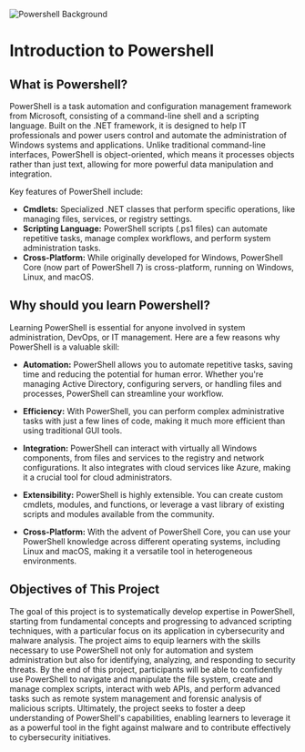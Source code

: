 ![Powershell Background](https://github.com/user-attachments/assets/6f709e38-1095-405a-810e-1447707edfbb)

# Introduction to Powershell

## What is Powershell?

PowerShell is a task automation and configuration management framework from Microsoft, consisting of a command-line shell and a scripting language. Built on the .NET framework, it is designed to help IT professionals and power users control and automate the administration of Windows systems and applications. Unlike traditional command-line interfaces, PowerShell is object-oriented, which means it processes objects rather than just text, allowing for more powerful data manipulation and integration.

Key features of PowerShell include:

- **Cmdlets:** Specialized .NET classes that perform specific operations, like managing files, services, or registry settings.
- **Scripting Language:** PowerShell scripts (.ps1 files) can automate repetitive tasks, manage complex workflows, and perform system administration tasks.
- **Cross-Platform:** While originally developed for Windows, PowerShell Core (now part of PowerShell 7) is cross-platform, running on Windows, Linux, and macOS.
  
## Why should you learn Powershell?

Learning PowerShell is essential for anyone involved in system administration, DevOps, or IT management. Here are a few reasons why PowerShell is a valuable skill:

- **Automation:** PowerShell allows you to automate repetitive tasks, saving time and reducing the potential for human error. Whether you're managing Active Directory, configuring servers, or handling files and processes, PowerShell can streamline your workflow.

- **Efficiency:** With PowerShell, you can perform complex administrative tasks with just a few lines of code, making it much more efficient than using traditional GUI tools.

- **Integration:** PowerShell can interact with virtually all Windows components, from files and services to the registry and network configurations. It also integrates with cloud services like Azure, making it a crucial tool for cloud administrators.

- **Extensibility:** PowerShell is highly extensible. You can create custom cmdlets, modules, and functions, or leverage a vast library of existing scripts and modules available from the community.

- **Cross-Platform:** With the advent of PowerShell Core, you can use your PowerShell knowledge across different operating systems, including Linux and macOS, making it a versatile tool in heterogeneous environments.

## Objectives of This Project
The goal of this project is to systematically develop expertise in PowerShell, starting from fundamental concepts and progressing to advanced scripting techniques, with a particular focus on its application in cybersecurity and malware analysis. The project aims to equip learners with the skills necessary to use PowerShell not only for automation and system administration but also for identifying, analyzing, and responding to security threats. By the end of this project, participants will be able to confidently use PowerShell to navigate and manipulate the file system, create and manage complex scripts, interact with web APIs, and perform advanced tasks such as remote system management and forensic analysis of malicious scripts. Ultimately, the project seeks to foster a deep understanding of PowerShell's capabilities, enabling learners to leverage it as a powerful tool in the fight against malware and to contribute effectively to cybersecurity initiatives.
